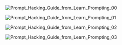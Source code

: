 ![Prompt_Hacking_Guide_from_Learn_Prompting_00](./Prompt_Hacking_Guide_from_Learn_Prompting_00.png)

![Prompt_Hacking_Guide_from_Learn_Prompting_01](./Prompt_Hacking_Guide_from_Learn_Prompting_01.png)

![Prompt_Hacking_Guide_from_Learn_Prompting_02](./Prompt_Hacking_Guide_from_Learn_Prompting_02.png)

![Prompt_Hacking_Guide_from_Learn_Prompting_03](./Prompt_Hacking_Guide_from_Learn_Prompting_03.png)
